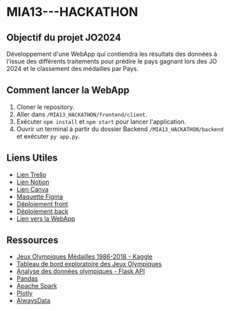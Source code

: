# MIA13---HACKATHON

## Objectif du projet JO2024

Développement d'une WebApp qui contiendra les résultats des données à l'issue des différents traitements pour prédire le pays gagnant lors des JO 2024 et le classement des médailles par Pays.

## Comment lancer la WebApp

1. Cloner le repository.
2. Aller dans `/MIA13_HACKATHON/frontend/client`.
3. Exécuter `npm install` et `npm start` pour lancer l'application.
4. Ouvrir un terminal à partir du dossier Backend `/MIA13_HACKATHON/backend` et exécuter `py app.py`.

## Liens Utiles

- [Lien Trello](https://trello.com/b/ZXgohXYQ/hackathon-team-13)
- [Lien Notion](https://www.notion.so/G-n-ral-05f11786e220467f9c210d8ff2a33078)
- [Lien Canva](https://www.canva.com/design/DAFiCAybs4w/_u4M5KkBzZZ7kerHLKIoOg/edit?utm_content=DAFiCAybs4w&utm_campaign=designshare&utm_medium=link2&utm_source=sharebutton)
- [Maquette Figma](https://www.figma.com/design/oNA0UtIHas9BOwChQ2Hipq/Untitled?node-id=1309-7)
- [Déploiement front](https://client-lemon-chi.vercel.app/)
- [Déploiement back](https://mia13-hackathon.onrender.com/)
- [Lien vers la WebApp](https://mia13-hackathon-webapp.com) <!-- Ajout du lien ici -->

## Ressources 

- [Jeux Olympiques Médailles 1986-2018 - Kaggle](https://www.kaggle.com/datasets/piterfm/olympic-games-medals-19862018/data)
- [Tableau de bord exploratoire des Jeux Olympiques](https://geoffreynel.com/olympics-exploratory-dashboard/)
- [Analyse des données olympiques - Flask API](https://diannejardinez.github.io/Olympic_Data_machine_learning/Flask--API/templates/analysis.html)
- [Pandas](https://pandas.pydata.org/)
- [Apache Spark](https://spark.apache.org/)
- [Plotly](https://plotly.com/)
- [AlwaysData](https://www.alwaysdata.com/fr/)
